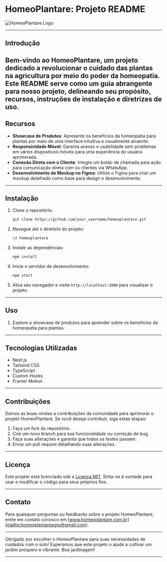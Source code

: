# HomeoPlantare: Projeto README

![HomeoPlantare Logo]([https://example.com/homeoplantare_logo.png](https://github.com/joaocottabadaro/homeo-plantare/blob/main/public/logoFooter.svg))

---

## Introdução

Bem-vindo ao HomeoPlantare, um projeto dedicado a revolucionar o cuidado das plantas na agricultura por meio do poder da homeopatia. Este README serve como um guia abrangente para nosso projeto, delineando seu propósito, recursos, instruções de instalação e diretrizes de uso.
---

## Recursos

- **Showcase de Produtos**: Apresente os benefícios da homeopatia para plantas por meio de uma interface intuitiva e visualmente atraente.
- **Responsividade Móvel**: Garanta acesso e usabilidade sem problemas em vários dispositivos móveis para uma experiência do usuário aprimorada.
- **Conexão Direta com o Cliente**: Integre um botão de chamada para ação para comunicação direta com os clientes via WhatsApp.
- **Desenvolvimento de Mockup no Figma**: Utilize o Figma para criar um mockup detalhado como base para design e desenvolvimento.

---

## Instalação

1. Clone o repositório:

    ```bash
    git clone https://github.com/your_username/homeoplantare.git
    ```

2. Navegue até o diretório do projeto:

    ```bash
    cd homeoplantare
    ```

3. Instale as dependências:

    ```bash
    npm install
    ```

4. Inicie o servidor de desenvolvimento:

    ```bash
    npm start
    ```

5. Abra seu navegador e visite `http://localhost:3000` para visualizar o projeto.

---

## Uso

1. Explore a showcase de produtos para aprender sobre os benefícios da homeopatia para plantas.

---

## Tecnologias Utilizadas

- Next.js
- Tailwind CSS
- TypeScript
- Custom Hooks
- Framer Motion

---

## Contribuições

Damos as boas-vindas a contribuições da comunidade para aprimorar o projeto HomeoPlantare. Se você deseja contribuir, siga estas etapas:

1. Faça um fork do repositório.
2. Crie um novo branch para sua funcionalidade ou correção de bug.
3. Faça suas alterações e garanta que todos os testes passem.
4. Envie um pull request detalhando suas alterações.

---

## Licença

Este projeto está licenciado sob a [Licença MIT](https://opensource.org/licenses/MIT). Sinta-se à vontade para usar e modificar o código para seus próprios fins.

---

## Contato

Para quaisquer perguntas ou feedbacks sobre o projeto HomeoPlantare, entre em contato conosco em [www.homeoplantare.com.br](mailto:homeoplantareagro@gmail.com).

---

Obrigado por escolher o HomeoPlantare para suas necessidades de cuidados com o solo! Esperamos que este projeto o ajude a cultivar um jardim próspero e vibrante. Boa jardinagem!

---
